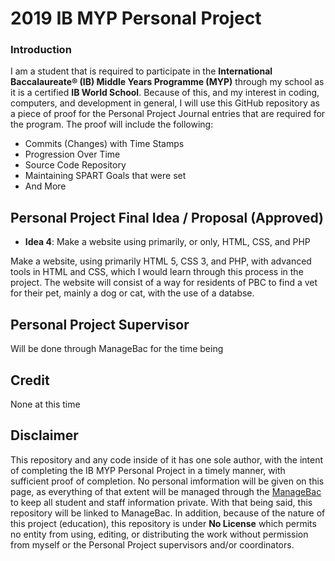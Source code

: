 # 2019 IB MYP Personal Project

### Introduction
I am a student that is required to participate in the **International Baccalaureate® (IB) Middle Years Programme (MYP)** through my school as it is a certified **IB World School**.  Because of this, and my interest in coding, computers, and development in general, I will use this GitHub repository as a piece of proof for the Personal Project Journal entries that are required for the program.  The proof will include the following:

- Commits (Changes) with Time Stamps
- Progression Over Time
- Source Code Repository
- Maintaining SPART Goals that were set
- And More
## Personal Project Final Idea / Proposal **(Approved)**
- **Idea 4**: Make a website using primarily, or only, HTML, CSS, and PHP

Make a website, using primarily HTML 5, CSS 3, and PHP, with advanced tools in HTML and CSS, which I would learn through this process in the project.  The website will consist of a way for residents of PBC to find a vet for their pet, mainly a dog or cat, with the use of a databse.
## Personal Project Supervisor
Will be done through ManageBac for the time being
## Credit
None at this time
## Disclaimer
This repository and any code inside of it has one sole author, with the intent of completing the IB MYP Personal Project in a timely manner, with sufficient proof of completion. No personal imformation will be given on this page, as everything of that extent will be managed through the [ManageBac](https://www.managebac.com) to keep all student and staff information private. With that being said, this repository will be linked to ManageBac. In addition, because of the nature of this project (education), this repository is under **No License** which permits no entity from using, editing, or distributing the work without permission from myself or the Personal Project supervisors and/or coordinators.
